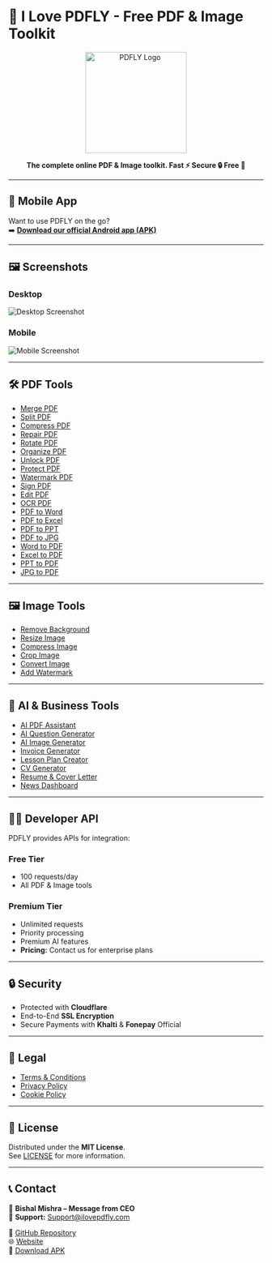 # 📂 I Love PDFLY - Free PDF & Image Toolkit

<p align="center">
  <img src="https://ilovepdfly.com/logo.svg" alt="PDFLY Logo" width="200"/>
</p>

<p align="center">
  <strong>The complete online PDF & Image toolkit. Fast ⚡ Secure 🔒 Free 💯</strong>
</p>

---

## 📱 Mobile App
Want to use PDFLY on the go?  
➡️ [**Download our official Android app (APK)**](https://github.com/ilovepdfly/ilovepdfly/releases/download/v1.0/app-release-signed.apk)

---

## 🖼️ Screenshots
### Desktop  
![Desktop Screenshot](https://ik.imagekit.io/fonepay/mockup_web%20PDFLY.png?updatedAt=1756018431063)

### Mobile  
![Mobile Screenshot](https://ik.imagekit.io/fonepay/mockup_mobile.png?updatedAt=1756018431039)

---

## 🛠️ PDF Tools
- [Merge PDF](https://ilovepdfly.com/#/mergepdf)  
- [Split PDF](https://ilovepdfly.com/#/splitpdf)  
- [Compress PDF](https://ilovepdfly.com/#/compresspdf)  
- [Repair PDF](https://ilovepdfly.com/#/repairpdf)  
- [Rotate PDF](https://ilovepdfly.com/#/rotatepdf)  
- [Organize PDF](https://ilovepdfly.com/#/organizepdf)  
- [Unlock PDF](https://ilovepdfly.com/#/unlockpdf)  
- [Protect PDF](https://ilovepdfly.com/#/protectpdf)  
- [Watermark PDF](https://ilovepdfly.com/#/watermarkpdf)  
- [Sign PDF](https://ilovepdfly.com/#/esign)  
- [Edit PDF](https://ilovepdfly.com/#/editpdf)  
- [OCR PDF](https://ilovepdfly.com/#/ocr)  
- [PDF to Word](https://ilovepdfly.com/#/pdftoword)  
- [PDF to Excel](https://ilovepdfly.com/#/pdftoexcel)  
- [PDF to PPT](https://ilovepdfly.com/#/pdftoppt)  
- [PDF to JPG](https://ilovepdfly.com/#/pdftojpg)  
- [Word to PDF](https://ilovepdfly.com/#/wordtopdf)  
- [Excel to PDF](https://ilovepdfly.com/#/exceltopdf)  
- [PPT to PDF](https://ilovepdfly.com/#/ppttopdf)  
- [JPG to PDF](https://ilovepdfly.com/#/jpgtopdf)

---

## 🖼️ Image Tools
- [Remove Background](https://ilovepdfly.com/#/removebg)  
- [Resize Image](https://ilovepdfly.com/#/resizeimage)  
- [Compress Image](https://ilovepdfly.com/#/compressimage)  
- [Crop Image](https://ilovepdfly.com/#/cropimage)  
- [Convert Image](https://ilovepdfly.com/#/convertimage)  
- [Add Watermark](https://ilovepdfly.com/#/imagewatermark)

---

## 🤖 AI & Business Tools
- [AI PDF Assistant](https://ilovepdfly.com/#/aipdf)  
- [AI Question Generator](https://ilovepdfly.com/#/aiquestion)  
- [AI Image Generator](https://ilovepdfly.com/#/aiimage)  
- [Invoice Generator](https://ilovepdfly.com/#/invoice)  
- [Lesson Plan Creator](https://ilovepdfly.com/#/lessonplan)  
- [CV Generator](https://ilovepdfly.com/#/cv)  
- [Resume & Cover Letter](https://ilovepdfly.com/#/resume)  
- [News Dashboard](https://ilovepdfly.com/#/news)

---

## 👨‍💻 Developer API
PDFLY provides APIs for integration:

### Free Tier
- 100 requests/day  
- All PDF & Image tools  

### Premium Tier
- Unlimited requests  
- Priority processing  
- Premium AI features  
- **Pricing:** Contact us for enterprise plans  

---

## 🔒 Security
- Protected with **Cloudflare**  
- End-to-End **SSL Encryption**  
- Secure Payments with **Khalti** & **Fonepay** Official  

---

## 📜 Legal
- [Terms & Conditions](https://ilovepdfly.com/#/terms)  
- [Privacy Policy](https://ilovepdfly.com/#/privacy)  
- [Cookie Policy](https://ilovepdfly.com/#/cookies)

---

## 🔑 License
Distributed under the **MIT License**.  
See [LICENSE](LICENSE) for more information.  

---

## 📞 Contact
👤 **Bishal Mishra – Message from CEO**  
📧 **Support:** [Support@ilovepdfly.com](mailto:Support@ilovepdfly.com)  

🔗 [GitHub Repository](https://github.com/ilovepdfly/ilovepdfly)  
🌐 [Website](https://ilovepdfly.com)  
📱 [Download APK](https://github.com/ilovepdfly/ilovepdfly/releases/download/v1.0/app-release-signed.apk)